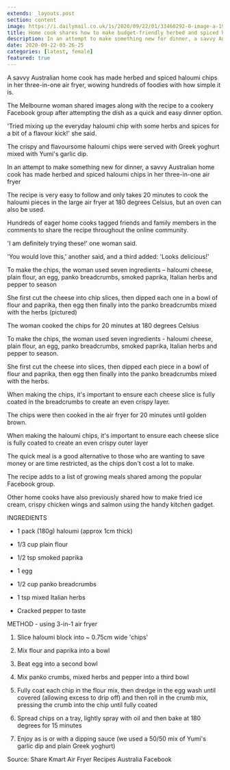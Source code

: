 ```yaml
---
extends: _layouts.post
section: content
image: https://i.dailymail.co.uk/1s/2020/09/22/01/33460292-0-image-a-19_1600736234991.jpg 
title: Home cook shares how to make budget-friendly herbed and spiced haloumi chips in an air fryer 
description: In an attempt to make something new for dinner, a savvy Australian home cook has made herbed and spiced haloumi chips in her three-in-one air fryer. 
date: 2020-09-22-03-26-25 
categories: [latest, female] 
featured: true 
--- 
```

A savvy Australian home cook has made herbed and spiced haloumi chips in her three-in-one air fryer, wowing hundreds of foodies with how simple it is.

The Melbourne woman shared images along with the recipe to a cookery Facebook group after attempting the dish as a quick and easy dinner option.

'Tried mixing up the everyday haloumi chip with some herbs and spices for a bit of a flavour kick!' she said.

The crispy and flavoursome haloumi chips were served with Greek yoghurt mixed with Yumi's garlic dip.

In an attempt to make something new for dinner, a savvy Australian home cook has made herbed and spiced haloumi chips in her three-in-one air fryer

The recipe is very easy to follow and only takes 20 minutes to cook the haloumi pieces in the large air fryer at 180 degrees Celsius, but an oven can also be used. 

Hundreds of eager home cooks tagged friends and family members in the comments to share the recipe throughout the online community.

'I am definitely trying these!' one woman said.

'You would love this,' another said, and a third added: 'Looks delicious!' 

To make the chips, the woman used seven ingredients – haloumi cheese, plain flour, an egg, panko breadcrumbs, smoked paprika, Italian herbs and pepper to season 

She first cut the cheese into chip slices, then dipped each one in a bowl of flour and paprika, then egg then finally into the panko breadcrumbs mixed with the herbs (pictured)

The woman cooked the chips for 20 minutes at 180 degrees Celsius

To make the chips, the woman used seven ingredients - haloumi cheese, plain flour, an egg, panko breadcrumbs, smoked paprika, Italian herbs and pepper to season.

She first cut the cheese into slices, then dipped each piece in a bowl of flour and paprika, then egg then finally into the panko breadcrumbs mixed with the herbs.

When making the chips, it's important to ensure each cheese slice is fully coated in the breadcrumbs to create an even crispy layer. 

The chips were then cooked in the air fryer for 20 minutes until golden brown.  

When making the haloumi chips, it's important to ensure each cheese slice is fully coated to create an even crispy outer layer

The quick meal is a good alternative to those who are wanting to save money or are time restricted, as the chips don't cost a lot to make.  

The recipe adds to a list of growing meals shared among the popular Facebook group. 

Other home cooks have also previously shared how to make fried ice cream, crispy chicken wings and salmon using the handy kitchen gadget. 

INGREDIENTS

* 1 pack (180g) haloumi (approx 1cm thick)

* 1/3 cup plain flour

* 1/2 tsp smoked paprika

* 1 egg

* 1/2 cup panko breadcrumbs

* 1 tsp mixed Italian herbs

* Cracked pepper to taste

METHOD - using 3-in-1 air fryer

1. Slice haloumi block into ~ 0.75cm wide 'chips'

2. Mix flour and paprika into a bowl

3. Beat egg into a second bowl

4. Mix panko crumbs, mixed herbs and pepper into a third bowl

5. Fully coat each chip in the flour mix, then dredge in the egg wash until covered (allowing excess to drip off) and then roll in the crumb mix, pressing the crumb into the chip until fully coated

6. Spread chips on a tray, lightly spray with oil and then bake at 180 degrees for 15 minutes

7. Enjoy as is or with a dipping sauce (we used a 50/50 mix of Yumi's garlic dip and plain Greek yoghurt)

Source: Share Kmart Air Fryer Recipes Australia Facebook

